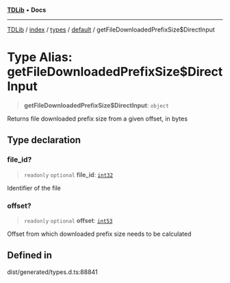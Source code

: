 [**TDLib**](../../../../../../README.md) • **Docs**

***

[TDLib](../../../../../../modules.md) / [index](../../../../../README.md) / [types](../../../README.md) / [default](../README.md) / getFileDownloadedPrefixSize$DirectInput

# Type Alias: getFileDownloadedPrefixSize$DirectInput

> **getFileDownloadedPrefixSize$DirectInput**: `object`

Returns file downloaded prefix size from a given offset, in bytes

## Type declaration

### file\_id?

> `readonly` `optional` **file\_id**: [`int32`](int32-1.md)

Identifier of the file

### offset?

> `readonly` `optional` **offset**: [`int53`](int53-1.md)

Offset from which downloaded prefix size needs to be calculated

## Defined in

dist/generated/types.d.ts:88841
